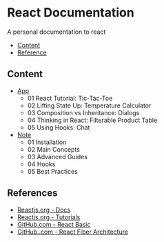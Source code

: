 # React Documentation

A personal documentation to react

- [Content](#content)
- [Reference](#reference)

## Content

- [App](./src/App.tsx)
  - 01 React Tutorial: Tic-Tac-Toe
  - 02 Lifting State Up: Temperature Calculator
  - 03 Composition vs Inheritance: Dialogs
  - 04 Thinking in React: Filterable Product Table
  - 05 Using Hooks: Chat
- [Note](./note/index.md)
  - 01 Installation
  - 02 Main Concepts
  - 03 Advanced Guides
  - 04 Hooks
  - 05 Best Practices

## References

- [Reactjs.org - Docs](https://reactjs.org/docs/getting-started.html)
- [Reactjs.org - Tutorials](https://reactjs.org/docs/getting-started.html)
- [GitHub.com - React Basic](https://github.com/reactjs/react-basic)
- [GitHub..com - React Fiber Architecture](https://github.com/acdlite/react-fiber-architecture)
